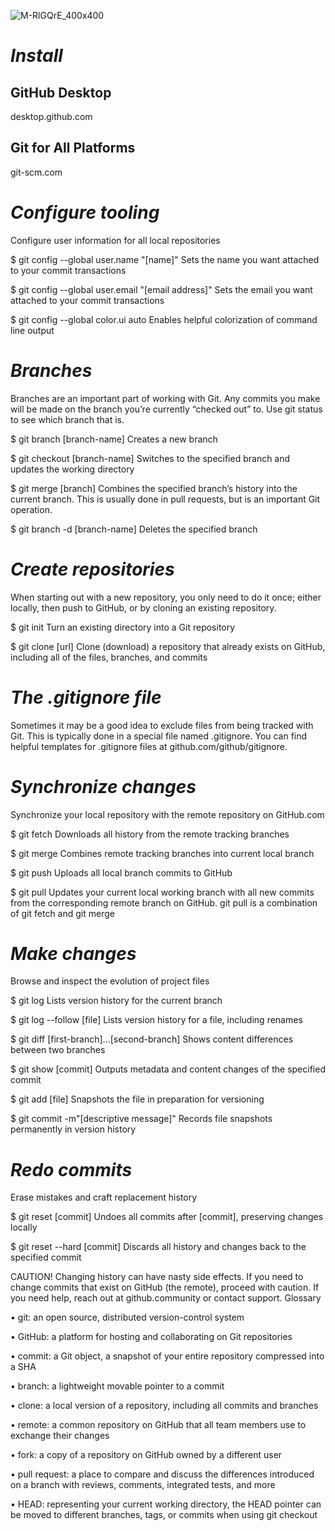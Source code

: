 ![M-RlGQrE_400x400](https://user-images.githubusercontent.com/57524801/72476038-74d2c100-37ec-11ea-973e-f3695aecf60b.jpeg)

# *Install*

## GitHub Desktop

desktop.github.com

## Git for All Platforms

git-scm.com

# *Configure tooling*
Configure user information for all local repositories

$ git config --global user.name "[name]"
Sets the name you want attached to your commit transactions

$ git config --global user.email "[email address]"
Sets the email you want attached to your commit transactions

$ git config --global color.ui auto
Enables helpful colorization of command line output

# *Branches*
Branches are an important part of working with Git. Any commits you make will be made on the branch you’re currently “checked out” to. Use git status to see which branch that is.

$ git branch [branch-name]
Creates a new branch

$ git checkout [branch-name]
Switches to the specified branch and updates the working directory

$ git merge [branch]
Combines the specified branch’s history into the current branch. This is usually done in pull requests, but is an important Git operation.

$ git branch -d [branch-name]
Deletes the specified branch

# *Create repositories*
When starting out with a new repository, you only need to do it once; either locally, then push to GitHub, or by cloning an existing repository.

$ git init
Turn an existing directory into a Git repository

$ git clone [url]
Clone (download) a repository that already exists on GitHub, including all of the files, branches, and commits

# *The .gitignore file*
Sometimes it may be a good idea to exclude files from being tracked with Git. This is typically done in a special file named .gitignore. You can find helpful templates for .gitignore files at github.com/github/gitignore.

# *Synchronize changes*
Synchronize your local repository with the remote repository on GitHub.com

$ git fetch
Downloads all history from the remote tracking branches

$ git merge
Combines remote tracking branches into current local branch

$ git push
Uploads all local branch commits to GitHub

$ git pull
Updates your current local working branch with all new commits from the corresponding remote branch on GitHub. git pull is a combination of git fetch and git merge

# *Make changes*

Browse and inspect the evolution of project files

$ git log
Lists version history for the current branch

$ git log --follow [file]
Lists version history for a file, including renames

$ git diff [first-branch]...[second-branch]
Shows content differences between two branches

$ git show [commit]
Outputs metadata and content changes of the specified commit

$ git add [file]
Snapshots the file in preparation for versioning

$ git commit -m"[descriptive message]"
Records file snapshots permanently in version history

# *Redo commits*
Erase mistakes and craft replacement history

$ git reset [commit]
Undoes all commits after [commit], preserving changes locally

$ git reset --hard [commit]
Discards all history and changes back to the specified commit

CAUTION! Changing history can have nasty side effects. If you need to change commits that exist on GitHub (the remote), proceed with caution. If you need help, reach out at github.community or contact support.
Glossary

•	git: an open source, distributed version-control system

•	GitHub: a platform for hosting and collaborating on Git repositories

•	commit: a Git object, a snapshot of your entire repository compressed into a SHA

•	branch: a lightweight movable pointer to a commit

•	clone: a local version of a repository, including all commits and branches

•	remote: a common repository on GitHub that all team members use to exchange their changes


•	fork: a copy of a repository on GitHub owned by a different user

•	pull request: a place to compare and discuss the differences introduced on a branch with reviews, comments, integrated tests, and more

•	HEAD: representing your current working directory, the HEAD pointer can be moved to different branches, tags, or commits when using git checkout

